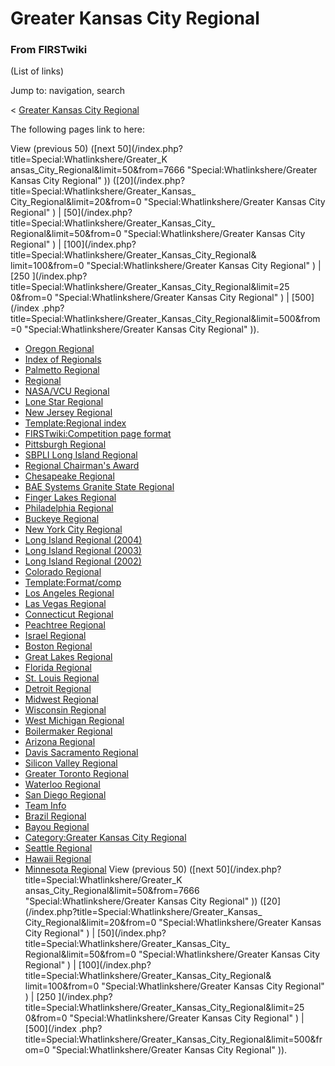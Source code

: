 # Greater Kansas City Regional

### From FIRSTwiki

(List of links)

Jump to: navigation, search

&lt; [Greater Kansas City
Regional](/index.php?title=Greater_Kansas_City_Regional&redirect=no "Greater
Kansas City Regional" )  

The following pages link to here:

View (previous 50) ([next 50](/index.php?title=Special:Whatlinkshere/Greater_K
ansas_City_Regional&limit=50&from=7666 "Special:Whatlinkshere/Greater Kansas
City Regional" )) ([20](/index.php?title=Special:Whatlinkshere/Greater_Kansas_
City_Regional&limit=20&from=0 "Special:Whatlinkshere/Greater Kansas City
Regional" ) | [50](/index.php?title=Special:Whatlinkshere/Greater_Kansas_City_
Regional&limit=50&from=0 "Special:Whatlinkshere/Greater Kansas City Regional"
) | [100](/index.php?title=Special:Whatlinkshere/Greater_Kansas_City_Regional&
limit=100&from=0 "Special:Whatlinkshere/Greater Kansas City Regional" ) | [250
](/index.php?title=Special:Whatlinkshere/Greater_Kansas_City_Regional&limit=25
0&from=0 "Special:Whatlinkshere/Greater Kansas City Regional" ) | [500](/index
.php?title=Special:Whatlinkshere/Greater_Kansas_City_Regional&limit=500&from=0
"Special:Whatlinkshere/Greater Kansas City Regional" )).

  * [Oregon Regional](/index.php/Oregon_Regional "Oregon Regional" )
  * [Index of Regionals](/index.php/Index_of_Regionals "Index of Regionals" )
  * [Palmetto Regional](/index.php/Palmetto_Regional "Palmetto Regional" )
  * [Regional](/index.php/Regional "Regional" )
  * [NASA/VCU Regional](/index.php/NASA/VCU_Regional "NASA/VCU Regional" )
  * [Lone Star Regional](/index.php/Lone_Star_Regional "Lone Star Regional" )
  * [New Jersey Regional](/index.php/New_Jersey_Regional "New Jersey Regional" )
  * [Template:Regional index](/index.php/Template:Regional_index "Template:Regional index" )
  * [FIRSTwiki:Competition page format](/index.php/FIRSTwiki:Competition_page_format "FIRSTwiki:Competition page format" )
  * [Pittsburgh Regional](/index.php/Pittsburgh_Regional "Pittsburgh Regional" )
  * [SBPLI Long Island Regional](/index.php/SBPLI_Long_Island_Regional "SBPLI Long Island Regional" )
  * [Regional Chairman's Award](/index.php/Regional_Chairman%27s_Award "Regional Chairman's Award" )
  * [Chesapeake Regional](/index.php/Chesapeake_Regional "Chesapeake Regional" )
  * [BAE Systems Granite State Regional](/index.php/BAE_Systems_Granite_State_Regional "BAE Systems Granite State Regional" )
  * [Finger Lakes Regional](/index.php/Finger_Lakes_Regional "Finger Lakes Regional" )
  * [Philadelphia Regional](/index.php/Philadelphia_Regional "Philadelphia Regional" )
  * [Buckeye Regional](/index.php/Buckeye_Regional "Buckeye Regional" )
  * [New York City Regional](/index.php/New_York_City_Regional "New York City Regional" )
  * [Long Island Regional (2004)](/index.php/Long_Island_Regional_%282004%29 "Long Island Regional \(2004\)" )
  * [Long Island Regional (2003)](/index.php/Long_Island_Regional_%282003%29 "Long Island Regional \(2003\)" )
  * [Long Island Regional (2002)](/index.php/Long_Island_Regional_%282002%29 "Long Island Regional \(2002\)" )
  * [Colorado Regional](/index.php/Colorado_Regional "Colorado Regional" )
  * [Template:Format/comp](/index.php/Template:Format/comp "Template:Format/comp" )
  * [Los Angeles Regional](/index.php/Los_Angeles_Regional "Los Angeles Regional" )
  * [Las Vegas Regional](/index.php/Las_Vegas_Regional "Las Vegas Regional" )
  * [Connecticut Regional](/index.php/Connecticut_Regional "Connecticut Regional" )
  * [Peachtree Regional](/index.php/Peachtree_Regional "Peachtree Regional" )
  * [Israel Regional](/index.php/Israel_Regional "Israel Regional" )
  * [Boston Regional](/index.php/Boston_Regional "Boston Regional" )
  * [Great Lakes Regional](/index.php/Great_Lakes_Regional "Great Lakes Regional" )
  * [Florida Regional](/index.php/Florida_Regional "Florida Regional" )
  * [St. Louis Regional](/index.php/St._Louis_Regional "St. Louis Regional" )
  * [Detroit Regional](/index.php/Detroit_Regional "Detroit Regional" )
  * [Midwest Regional](/index.php/Midwest_Regional "Midwest Regional" )
  * [Wisconsin Regional](/index.php/Wisconsin_Regional "Wisconsin Regional" )
  * [West Michigan Regional](/index.php/West_Michigan_Regional "West Michigan Regional" )
  * [Boilermaker Regional](/index.php/Boilermaker_Regional "Boilermaker Regional" )
  * [Arizona Regional](/index.php/Arizona_Regional "Arizona Regional" )
  * [Davis Sacramento Regional](/index.php/Davis_Sacramento_Regional "Davis Sacramento Regional" )
  * [Silicon Valley Regional](/index.php/Silicon_Valley_Regional "Silicon Valley Regional" )
  * [Greater Toronto Regional](/index.php/Greater_Toronto_Regional "Greater Toronto Regional" )
  * [Waterloo Regional](/index.php/Waterloo_Regional "Waterloo Regional" )
  * [San Diego Regional](/index.php/San_Diego_Regional "San Diego Regional" )
  * [Team Info](/index.php/Team_Info "Team Info" )
  * [Brazil Regional](/index.php/Brazil_Regional "Brazil Regional" )
  * [Bayou Regional](/index.php/Bayou_Regional "Bayou Regional" )
  * [Category:Greater Kansas City Regional](/index.php/Category:Greater_Kansas_City_Regional "Category:Greater Kansas City Regional" )
  * [Seattle Regional](/index.php/Seattle_Regional "Seattle Regional" )
  * [Hawaii Regional](/index.php/Hawaii_Regional "Hawaii Regional" )
  * [Minnesota Regional](/index.php/Minnesota_Regional "Minnesota Regional" )
View (previous 50) ([next 50](/index.php?title=Special:Whatlinkshere/Greater_K
ansas_City_Regional&limit=50&from=7666 "Special:Whatlinkshere/Greater Kansas
City Regional" )) ([20](/index.php?title=Special:Whatlinkshere/Greater_Kansas_
City_Regional&limit=20&from=0 "Special:Whatlinkshere/Greater Kansas City
Regional" ) | [50](/index.php?title=Special:Whatlinkshere/Greater_Kansas_City_
Regional&limit=50&from=0 "Special:Whatlinkshere/Greater Kansas City Regional"
) | [100](/index.php?title=Special:Whatlinkshere/Greater_Kansas_City_Regional&
limit=100&from=0 "Special:Whatlinkshere/Greater Kansas City Regional" ) | [250
](/index.php?title=Special:Whatlinkshere/Greater_Kansas_City_Regional&limit=25
0&from=0 "Special:Whatlinkshere/Greater Kansas City Regional" ) | [500](/index
.php?title=Special:Whatlinkshere/Greater_Kansas_City_Regional&limit=500&from=0
"Special:Whatlinkshere/Greater Kansas City Regional" )).

